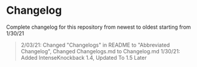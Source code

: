 # Changelog

Complete changelog for this repository from newest to oldest starting from 1/30/21

> 2/03/21: Changed "Changelogs" in README to "Abbreviated Changelog", Changed Changelogs.md to Changelog.md
> 1/30/21: Added IntenseKnockback 1.4, Updated To 1.5 Later
